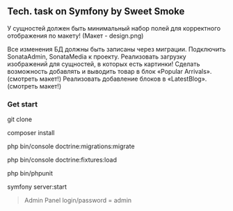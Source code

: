 ## Tech. task on Symfony by Sweet Smoke
У сущностей должен быть минимальный набор полей для корректного отображения по макету! (Макет - design.png)

Все изменения БД должны быть записаны через миграции.
Подключить SonataAdmin, SonataMedia к проекту. Реализовать загрузку изображений для сущностей, в которых есть картинки!
Сделать возможность добавлять и выводить товар в блок «Popular Arrivals». (смотреть макет!)
Реализовать добавление блоков в «LatestBlog». (смотреть макет!)
### Get start

git clone

composer install

php bin/console doctrine:migrations:migrate

php bin/console doctrine:fixtures:load

php bin/phpunit

symfony server:start

>Admin Panel 
>login/password = admin